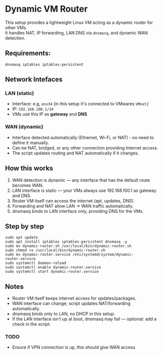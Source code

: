 # Dynamic VM Router

This setup provides a lightweight Linux VM acting as a dynamic router for other VMs.  
It handles NAT, IP forwarding, LAN DNS via `dnsmasq`, and dynamic WAN detection.

## Requirements:
`dnsmasq iptables iptables-persistent`

## Network Intefaces


### LAN (static)
- Interface: e.g, `ens34` (in this setup it's connected to VMwares `VMnet2`
- IP: `192.168.100.1/24`
- VMs use this IP as **gateway** and **DNS**

### WAN (dynamic)
- Interface detected automatically (Ethernet, Wi-Fi, or NAT) - no need to define it manually.
- Can be NAT, bridged, or any other connection providing Internet access.
- The script updates routing and NAT automatically if it changes.

## How this works
1. WAN detection is dynamic — any interface that has the default route becomes WAN.
2. LAN interface is static — your VMs always use 192.168.100.1 as gateway and DNS.
3. Router VM itself can access the internet (apt, updates, DNS).
4. Forwarding and NAT allow LAN → WAN traffic automatically.
5. dnsmasq binds to LAN interface only, providing DNS for the VMs.

## Step by step

```
sudo apt update
sudo apt install iptables iptables-persistent dnsmasq -y
sudo mv dynamic-router.sh /usr/local/bin/dynamic-router.sh
sudo chmod +x /usr/local/bin/dynamic-router.sh
sudo mv dynamic-router.service /etc/systemd/system/dynamic-router.service
sudo systemctl daemon-reload
sudo systemctl enable dynamic-router.service
sudo systemctl start dynamic-router.service
```

## Notes

- Router VM itself keeps internet access for updates/packages.
- WAN interface can change; script updates NAT/forwarding automatically.
- dnsmasq binds only to LAN, no DHCP in this setup.
- If the LAN interface isn’t up at boot, dnsmasq may fail — optional: add a check in the script.

### TODO
- Ensure if VPN connection is up, this should give WAN access
